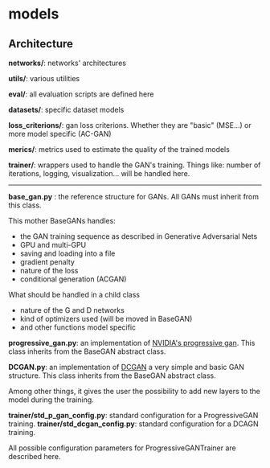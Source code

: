 # models

## Architecture

**networks/**: networks' architectures

**utils/**: various utilities

**eval/**: all evaluation scripts are defined here

**datasets/**: specific dataset models

**loss_criterions/**: gan loss criterions. Whether they are "basic" (MSE...) or
                     more model specific (AC-GAN)

**merics/**: metrics used to estimate the quality of the trained models

**trainer/**: wrappers used to handle the GAN's training. Things like: number of iterations, logging, visualization... will be handled here.

---
**base_gan.py** : the reference structure for GANs. All GANs must inherit from this class.

This mother BaseGANs handles:
* the GAN training sequence as described in Generative Adversarial Nets
* GPU and multi-GPU
* saving and loading into a file
* gradient penalty
* nature of the loss
* conditional generation (ACGAN)

What should be handled in a child class
* nature of the G and D networks
* kind of optimizers used (will be moved in BaseGAN)
* and other functions model specific

**progressive_gan.py**: an implementation of [NVIDIA's progressive gan](http://research.nvidia.com/sites/default/files/pubs/2017-10_Progressive-Growing-of/karras2018iclr-paper.pdf). This class inherits from the BaseGAN abstract class.

**DCGAN.py**: an implementation of [DCGAN]( https://arxiv.org/pdf/1511.06434.pdf) a very simple and basic GAN structure. This class inherits from the BaseGAN abstract class.

Among other things, it gives the user the possibility to add new layers to the model during the training.

**trainer/std_p_gan_config.py**: standard configuration for a ProgressiveGAN training.
**trainer/std_dcgan_config.py**: standard configuration for a DCAGN training.

All possible configuration parameters for ProgressiveGANTrainer are described here.
